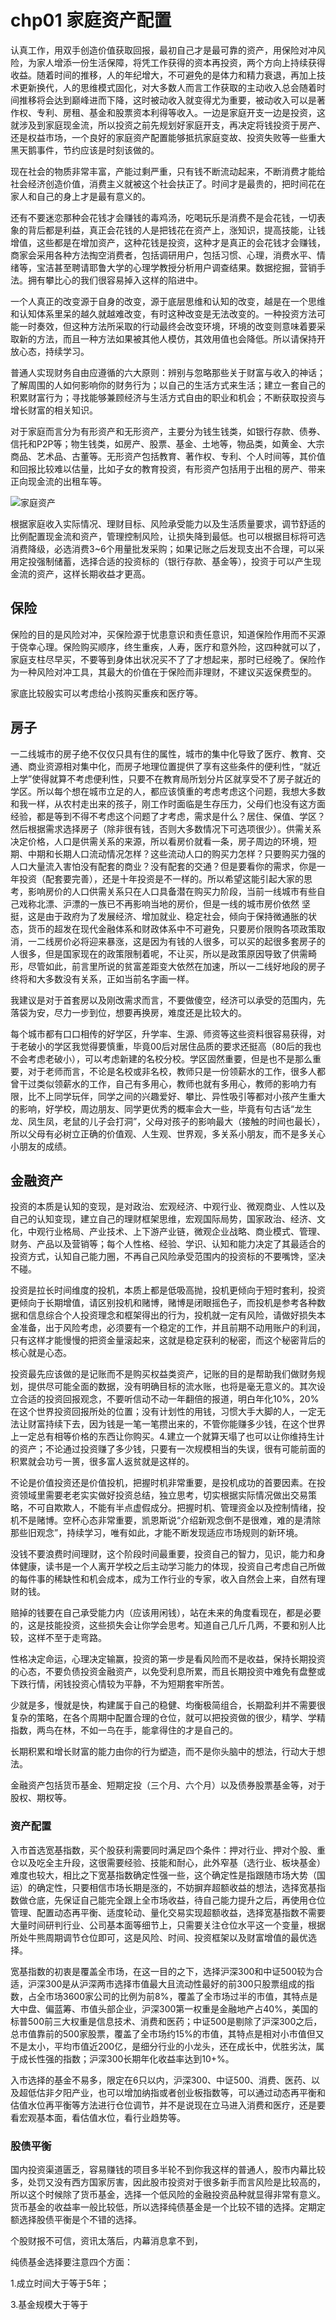 # chp01 家庭资产配置

认真工作，用双手创造价值获取回报，最初自己才是最可靠的资产，用保险对冲风险，为家人增添一份生活保障，将凭工作获得的资本再投资，两个方向上持续获得收益。随着时间的推移，人的年纪增大，不可避免的是体力和精力衰退，再加上技术更新换代，人的思维模式固化，对大多数人而言工作获取的主动收入总会随着时间推移将会达到巅峰进而下降，这时被动收入就变得尤为重要，被动收入可以是著作权、专利、房租、基金和股票资本利得等收入。一边是家庭开支一边是投资，这就涉及到家庭现金流，所以投资之前先规划好家庭开支，再决定将钱投资于房产、还是权益市场，一个良好的家庭资产配置能够抵抗家庭变故、投资失败等一些重大黑天鹅事件，节约应该是时刻该做的。

现在社会的物质非常丰富，产能过剩严重，只有钱不断流动起来，不断消费才能给社会经济创造价值，消费主义就被这个社会扶正了。时间才是最贵的，把时间花在家人和自己的身上才是最有意义的。

还有不要迷恋那种会花钱才会赚钱的毒鸡汤，吃喝玩乐是消费不是会花钱，一切表象的背后都是利益，真正会花钱的人是把钱花在资产上，涨知识，提高技能，让钱增值，这些都是在增加资产，这种花钱是投资，这种才是真正的会花钱才会赚钱，商家会采用各种方法掏空消费者，包括调研用户，包括习惯、心理，消费水平、情绪等，宝洁甚至聘请耶鲁大学的心理学教授分析用户调查结果。数据挖掘，营销手法。拥有攀比心的我们很容易掉入这样的陷进中。

一个人真正的改变源于自身的改变，源于底层思维和认知的改变，越是在一个思维和认知体系里呆的越久就越难改变，有时这种改变是无法改变的。一种投资方法可能一时奏效，但这种方法所采取的行动最终会改变环境，环境的改变则意味着要采取新的方法，而且一种方法如果被其他人模仿，其效用值也会降低。所以请保持开放心态，持续学习。

普通人实现财务自由应遵循的六大原则：辨别与忽略那些关于财富与收入的神话；了解周围的人如何影响你的财务行为；以自己的生活方式来生活；建立一套自己的积累财富行为；寻找能够兼顾经济与生活方式自由的职业和机会；不断获取投资与增长财富的相关知识。

对于家庭而言分为有形资产和无形资产，主要分为钱生钱类，如银行存款、债券、信托和P2P等；物生钱类，如房产、股票、基金、土地等，物品类，如黄金、大宗商品、艺术品、古董等。无形资产包括教育、著作权、专利、个人时间等，其价值和回报比较难以估量，比如子女的教育投资，有形资产包括用于出租的房产、带来正向现金流的出租车等。

![家庭资产](家庭资产.png)

根据家庭收入实际情况、理财目标、风险承受能力以及生活质量要求，调节舒适的比例配置现金流和资产，管理控制风险，让损失降到最低。也可以根据目标将可选消费降级，必选消费3~6个用量批发采购；如果记账之后发现支出不合理，可以采用定投强制储蓄，选择合适的投资标的（银行存款、基金等），投资于可以产生现金流的资产，这样长期收益才更高。　

## 保险

保险的目的是风险对冲，买保险源于忧患意识和责任意识，知道保险作用而不买源于侥幸心理。保险购买顺序，终生重疾，人寿，医疗和意外险，这四种就可以了，家庭支柱尽早买，不要等到身体出状况买不了了才想起来，那时已经晚了。保险作为一种风险对冲工具，其最大的价值在于保险而非理财，不建议买返保费型的。

家底比较殷实可以考虑给小孩购买重疾和医疗等。

## 房子

一二线城市的房子绝不仅仅只具有住的属性，城市的集中化导致了医疗、教育、交通、商业资源相对集中化，而房子地理位置提供了享有这些条件的便利性，“就近上学”使得就算不考虑便利性，只要不在教育局所划分片区就享受不了房子就近的学区。所以每个想在城市立足的人，都应该慎重的考虑考虑这个问题，我想大多数和我一样，从农村走出来的孩子，刚工作时面临是生存压力，父母们也没有这方面经验，都是等到不得不考虑这个问题了才考虑，需求是什么？居住、保值、学区？然后根据需求选择房子（除非很有钱，否则大多数情况下可选项很少）。供需关系决定价格，人口是供需关系的来源，所以看房价就看一条，房子周边的环境，短期、中期和长期人口流动情况怎样？这些流动人口的购买力怎样？只要购买力强的人口大量流入害怕没有配套的商业？没有配套的交通？但是要看你的需求，你是一年投资（配套要完善），还是十年投资是不一样的。所以希望这能引起大家的思考，影响房价的人口供需关系只在人口具备潜在购买力阶段，当前一线城市有些自己戏称北漂、沪漂的一族已不再影响当地的房价，但是一线的城市房价依然 坚挺，这是由于政府为了发展经济、增加就业、稳定社会，倾向于保持微通胀的状态，货币的超发在现代金融体系和财政体系中不可避免，只要房价限购各项政策取消，一二线房价必将迎来暴涨，这是因为有钱的人很多，可以买的起很多套房子的人很多，但是国家现在的政策限制着呢，不让买，所以是政策原因导致了供需畸形，尽管如此，前言里所说的贫富差距变大依然在加速，所以一二线好地段的房子终将和大多数没有关系，正如当前名字画一样。

我建议是对于首套房以及刚改需求而言，不要做傻空，经济可以承受的范围内，先落袋为安，尽力一步到位，想要再换房，难度还是比较大的。

每个城市都有口口相传的好学区，升学率、生源、师资等这些资料很容易获得，对于老破小的学区我觉得要慎重，毕竟00后对居住品质的要求还挺高（80后的我也不会考虑老破小），可以考虑新建的名校分校。学区固然重要，但是也不是那么重要，对于老师而言，不论是名校或非名校，教师只是一份领薪水的工作，很多人都曾干过类似领薪水的工作，自己有多用心，教师也就有多用心，教师的影响力有限，比不上同学玩伴，同学之间的兴趣爱好、攀比、异性吸引等都对小孩产生重大的影响，好学校，周边朋友、同学更优秀的概率会大一些，毕竟有句古话“龙生龙、凤生凤，老鼠的儿子会打洞”，父母对孩子的影响最大（接触的时间也最长），所以父母有必树立正确的价值观、人生观、世界观，多关系小朋友，而不是多关心小朋友的成绩。

## 金融资产

投资的本质是认知的变现，是对政治、宏观经济、中观行业、微观商业、人性以及自己的认知变现，建立自己的理财框架思维，宏观国际局势，国家政治、经济、文化，中观行业格局、产业技术、上下游产业链，微观企业战略、商业模式、管理、财务、产品以及营销等；每个人性格、经验、学识、认知和能力决定了其最适合的投资方式，认知自己能力圈，不再自己风险承受范围内的投资标的不要嘴馋，坚决不碰。

投资是拉长时间维度的投机，本质上都是低吸高抛，投机更倾向于短时套利，投资更倾向于长期增值，请区别投机和赌博，赌博是闭眼摇色子，而投机是参考各种数据和信息综合个人投资理念和框架得出的行为，投机就一定有风险，请做好损失本金准备，出于风险考虑，必须要有一个稳定的工作，并且前期不动用账户的利润，只有这样才能慢慢的把资金量滚起来，这就是稳定获利的秘密，而这个秘密背后的核心就是心态。

投资最先应该做的是记账而不是购买权益类资产，记账的目的是帮助我们做财务规划，提供尽可能全面的数据，没有明确目标的流水账，也将是毫无意义的。其次设立合适的投资回报观念，不要听信动不动一年翻倍的报道，明白年化10%，20%在这个世界投资回报所处的位置；没有计划性的用钱，习惯大手大脚的人，一定无法让财富持续下去，因为钱是一笔一笔攒出来的，不管你能赚多少钱，在这个世界上一定总有相等价格的东西让你购买。4.建立一个就算天塌了也可以让你维持生计的资产；不论通过投资赚了多少钱，只要有一次规模相当的失误，很有可能前面的积累就会功亏一篑，很多富人返贫就是这样的。

不论是价值投资还是价值投机，把握时机非常重要，是投机成功的首要因素。在投资领域里需要老老实实做好投资总结，独立思考，切实根据实际情况做出交易策略，不可自欺欺人，不能有半点虚假成分。把握时机、管理资金以及控制情绪，投机不是赌博。空杯心态非常重要，凯恩斯说“介绍新观念倒不是很难，难的是清除那些旧观念”，持续学习，唯有如此，才能不断发现适应市场规则的新环境。

没钱不要浪费时间理财，这个阶段时间最重要，投资自己的智力，见识，能力和身体健康，读书是一个人离开学校之后主动学习能力的体现，投资自己考虑自己所做的每件事的稀缺性和机会成本，成为工作行业的专家，收入自然会上来，自然有理财的钱。

赔掉的钱要在自己承受能力内（应该用闲钱），站在未来的角度看现在，都是必要的，这是技能投资，这些损失会让你学会思考。知道自己几斤几两，不要和别人比较，这样不至于走弯路。

性格决定命运，心理决定输赢，投资的第一步是看风险而不是收益，保持长期投资的心态，不要负债投资金融资产，以免受利息所累，而且长期投资中难免有盘整或下跌行情，闲钱投资心情较为平静，不为短期套牢所苦。

少就是多，慢就是快，构建属于自己的稳健、均衡极简组合，长期盈利并不需要很复杂的策略，在各个周期中配置合理的仓位，就可以把投资做的很少，精学、学精指数，两鸟在林，不如一鸟在手，能拿得住的才是自己的。

长期积累和增长财富的能力由你的行为塑造，而不是你头脑中的想法，行动大于想法。

金融资产包括货币基金、短期定投（三个月、六个月）以及债券股票基金等，对于股权、期权等。

### 资产配置

入市首选宽基指数，买个股获利需要同时满足四个条件：押对行业、押对个股、重仓以及吃全主升段，这很需要经验、技能和耐心，此外窄基（选行业、板块基金）难度也较大，相比之下宽基指数确定性强一些，这个确定性是指跟随市场大势（国运）的确定性，只要相信市场长期是涨的，不妨摒弃超额收益的想法，选择宽基指数做仓底，先保证自己能完全跟上全市场收益，待自己能力提升之后，再使用仓位管理、配置动态再平衡、适度轮动、量化交易实现超额收益，选择宽基指数不需要大量时间研判行业、公司基本面等细节上，只需要关注仓位水平这一个变量，根据所处牛熊周期调节仓位即可，这是风险、时间、投资框架以及财富增值的最优选择。

宽基指数的初衷是覆盖全市场，在这一目的之下，选择沪深300和中证500较为合适，沪深300是从沪深两市选择市值最大且流动性最好的前300只股票组成的指数，占全市场3600家公司的比例为前8%，覆盖了全市场过半的市值，其特点是大中盘、偏蓝筹、市值头部企业，沪深300第一权重是金融地产占40%，美国的标普500前三大权重是信息技术、消费和医药；中证500是剔除了沪深300之后，总市值靠前的500家股票，覆盖了全市场约15%的市值，其特点是相对小市值但又不是太小，平均市值近200亿，是细分行业的小龙头，还在成长中，优胜劣汰，属于成长性强的指数；沪深300长期年化收益率达到10+%。

入市选择的基金不易多，限定在6只以内，沪深300、中证500、消费、医药、以及超低估非夕阳产业，也可以增加纳指或者创业板指数等，可以通过动态再平衡和估值水位再平衡等方法进行仓位调节，并不是说现在立马进入消费和医疗，还是要看宏观基本面，看估值水位，看行业趋势等。

### 股债平衡

国内投资渠道匮乏，容易赚钱的项目多半轮不到你我这样的普通人，股市内幕比较多，处罚又没有西方国家厉害，因此股市投资对于很多新手而言风险是比较高的，所以这个时候除了货币基金，选择一个低风险的金融投资品种就显得非常有意义。货币基金的收益率一般比较低，所以选择纯债基金是一个比较不错的选择。定期定额选择股债平衡是个不错的选择。

个股财报不可信，资讯太落后，内幕消息拿不到，

纯债基金选择要注意四个方面：

1.成立时间大于等于5年；

3.基金规模大于等于